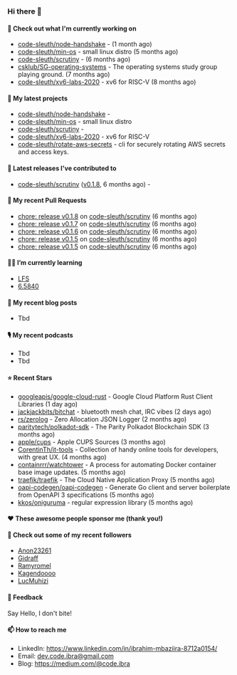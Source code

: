 

### Hi there 👋

#### 👷 Check out what I'm currently working on

- [code-sleuth/node-handshake](https://github.com/code-sleuth/node-handshake) -  (1 month ago)
- [code-sleuth/min-os](https://github.com/code-sleuth/min-os) - small linux distro (5 months ago)
- [code-sleuth/scrutiny](https://github.com/code-sleuth/scrutiny) -  (6 months ago)
- [csklub/SG-operating-systems](https://github.com/csklub/SG-operating-systems) - The operating systems study group playing ground. (7 months ago)
- [code-sleuth/xv6-labs-2020](https://github.com/code-sleuth/xv6-labs-2020) - xv6 for RISC-V  (8 months ago)

#### 🌱 My latest projects

- [code-sleuth/node-handshake](https://github.com/code-sleuth/node-handshake) - 
- [code-sleuth/min-os](https://github.com/code-sleuth/min-os) - small linux distro
- [code-sleuth/scrutiny](https://github.com/code-sleuth/scrutiny) - 
- [code-sleuth/xv6-labs-2020](https://github.com/code-sleuth/xv6-labs-2020) - xv6 for RISC-V 
- [code-sleuth/rotate-aws-secrets](https://github.com/code-sleuth/rotate-aws-secrets) - cli for securely rotating AWS secrets and access keys.

#### 🔭 Latest releases I've contributed to

- [code-sleuth/scrutiny](https://github.com/code-sleuth/scrutiny) ([v0.1.8](https://github.com/code-sleuth/scrutiny/releases/tag/v0.1.8), 6 months ago) - 

#### 🔨 My recent Pull Requests

- [chore: release v0.1.8](https://github.com/code-sleuth/scrutiny/pull/14) on [code-sleuth/scrutiny](https://github.com/code-sleuth/scrutiny) (6 months ago)
- [chore: release v0.1.7](https://github.com/code-sleuth/scrutiny/pull/13) on [code-sleuth/scrutiny](https://github.com/code-sleuth/scrutiny) (6 months ago)
- [chore: release v0.1.6](https://github.com/code-sleuth/scrutiny/pull/12) on [code-sleuth/scrutiny](https://github.com/code-sleuth/scrutiny) (6 months ago)
- [chore: release v0.1.5](https://github.com/code-sleuth/scrutiny/pull/11) on [code-sleuth/scrutiny](https://github.com/code-sleuth/scrutiny) (6 months ago)
- [chore: release v0.1.5](https://github.com/code-sleuth/scrutiny/pull/10) on [code-sleuth/scrutiny](https://github.com/code-sleuth/scrutiny) (6 months ago)

#### 🌱📖 I’m currently learning
- [LFS](https://www.linuxfromscratch.org/lfs/)
- [6.5840](http://nil.csail.mit.edu/6.5840/2024/)

#### 📜 My recent blog posts
- Tbd

#### 🎙️ My recent podcasts
- Tbd
- Tbd

#### ⭐ Recent Stars

- [googleapis/google-cloud-rust](https://github.com/googleapis/google-cloud-rust) - Google Cloud Platform Rust Client Libraries (1 day ago)
- [jackjackbits/bitchat](https://github.com/jackjackbits/bitchat) - bluetooth mesh chat, IRC vibes (2 days ago)
- [rs/zerolog](https://github.com/rs/zerolog) - Zero Allocation JSON Logger (2 months ago)
- [paritytech/polkadot-sdk](https://github.com/paritytech/polkadot-sdk) - The Parity Polkadot Blockchain SDK (3 months ago)
- [apple/cups](https://github.com/apple/cups) - Apple CUPS Sources (3 months ago)
- [CorentinTh/it-tools](https://github.com/CorentinTh/it-tools) - Collection of handy online tools for developers, with great UX.  (4 months ago)
- [containrrr/watchtower](https://github.com/containrrr/watchtower) - A process for automating Docker container base image updates.  (5 months ago)
- [traefik/traefik](https://github.com/traefik/traefik) - The Cloud Native Application Proxy (5 months ago)
- [oapi-codegen/oapi-codegen](https://github.com/oapi-codegen/oapi-codegen) - Generate Go client and server boilerplate from OpenAPI 3 specifications (5 months ago)
- [kkos/oniguruma](https://github.com/kkos/oniguruma) - regular expression library (5 months ago)

#### ❤️ These awesome people sponsor me (thank you!)


#### 👯 Check out some of my recent followers

- [Anon23261](https://github.com/Anon23261)
- [Gidraff](https://github.com/Gidraff)
- [Ramyromel](https://github.com/Ramyromel)
- [Kagendoooo](https://github.com/Kagendoooo)
- [LucMuhizi](https://github.com/LucMuhizi)

#### 💬 Feedback

Say Hello, I don't bite!

#### 📫 How to reach me

- LinkedIn: https://www.linkedin.com/in/ibrahim-mbaziira-8712a0154/
- Email: dev.code.ibra@gmail.com
- Blog: https://medium.com/@code.ibra



